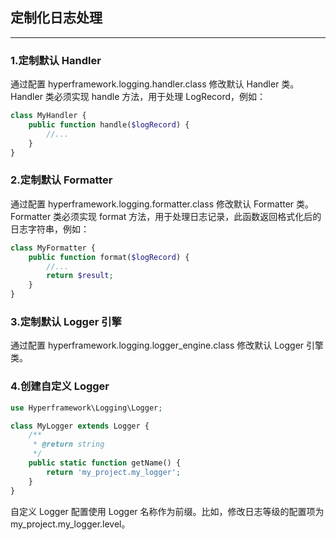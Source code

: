 ## 定制化日志处理

---

### 1.定制默认 Handler

通过配置 hyperframework.logging.handler.class 修改默认 Handler 类。Handler 类必须实现 handle 方法，用于处理 LogRecord，例如：

```php
class MyHandler {
    public function handle($logRecord) {
        //...
    }
}
```
### 2.定制默认 Formatter

通过配置 hyperframework.logging.formatter.class 修改默认 Formatter 类。Formatter 类必须实现 format 方法，用于处理日志记录，此函数返回格式化后的日志字符串，例如：
```php
class MyFormatter {
    public function format($logRecord) {
        //...
        return $result;
    }
}
```
### 3.定制默认 Logger 引擎

通过配置 hyperframework.logging.logger_engine.class 修改默认 Logger 引擎类。

### 4.创建自定义 Logger

```php
use Hyperframework\Logging\Logger;

class MyLogger extends Logger {
    /**
     * @return string
     */
    public static function getName() {
        return 'my_project.my_logger';
    }
}
```

自定义 Logger 配置使用 Logger 名称作为前缀。比如，修改日志等级的配置项为 my_project.my_logger.level。
